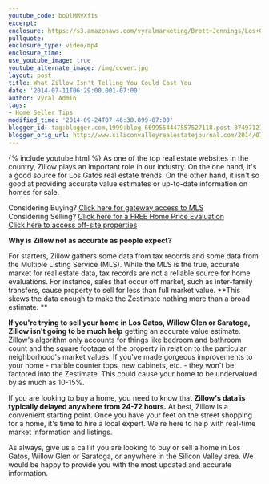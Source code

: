 ```yaml
---
youtube_code: boDlMMVXfis
excerpt:
enclosure: https://s3.amazonaws.com/vyralmarketing/Brett+Jennings/Los+Gatos+Real+Estate+Agent-+Should+You+Trust+Zillow%253F.mp4
pullquote:
enclosure_type: video/mp4
enclosure_time:
use_youtube_image: true
youtube_alternate_image: /img/cover.jpg
layout: post
title: What Zillow Isn't Telling You Could Cost You
date: '2014-07-11T06:29:00.001-07:00'
author: Vyral Admin
tags:
- Home Seller Tips
modified_time: '2014-09-24T07:46:30.899-07:00'
blogger_id: tag:blogger.com,1999:blog-6699554447557527118.post-8749712149893596457
blogger_orig_url: http://www.siliconvalleyrealestatejournal.com/2014/07/los-gatos-real-estate-agent-zillow.html
---
```

{% include youtube.html %}
As one of the top real estate websites in the country, Zillow plays an important role in our industry. On the one hand, it's a good source for Los Gatos real estate trends. On the other hand, it isn't so good at providing accurate value estimates or up-to-date information on homes for sale.

<div class="post-cta">
Considering Buying? <a href="http://www.siliconvalleyrealestatesearch.com/?utm_source=BLOG&utm_campaign=Video+Blog&utm_medium=referral" target="_blank">Click here for gateway access to MLS</a><br>
Considering Selling? <a href="http://www.siliconvalleyrealestatesearch.com/home-valuation/?utm_source=VYRAL&utm_campaign=Vyral+Emails+&utm_medium=referral" target="_blank">Click here for a FREE Home Price Evaluation</a><br>
<a href="https://www.siliconvalleyrealestatesearch.com/off-market-list/" target="_blank">Click here to access off-site properties</a>
</div>

**Why is Zillow not as accurate as people expect?**

For starters, Zillow gathers some data from tax records and some data from the Multiple Listing Service (MLS). While the MLS is the true, accurate market for real estate data, tax records are not a reliable source for home evaluations. For instance, sales that occur off market, such as inter-family transfers, cause property to sell for less than full market value. **This skews the data enough to make the Zestimate nothing more than a broad estimate. **

**If you're trying to sell your home in Los Gatos, Willow Glen or Saratoga, Zillow isn't going to be much help** getting an accurate value estimate. Zillow's algorithm only accounts for things like bedroom and bathroom count and the square footage of the property in relation to the particular neighborhood's market values. If you've made gorgeous improvements to your home - marble counter tops, new cabinets, etc. - they won't be factored into the Zestimate. This could cause your home to be undervalued by as much as 10-15%.

If you are looking to buy a home, you need to know that **Zillow's data is typically delayed anywhere from 24-72 hours.** At best, Zillow is a convenient starting point. Once you have your feet on the street shopping for a home, it's time to hire a local expert. We're here to help with real-time market information and listings.

As always, give us a call if you are looking to buy or sell a home in Los Gatos, Willow Glen or Saratoga, or anywhere in the Silicon Valley area. We would be happy to provide you with the most updated and accurate information.
